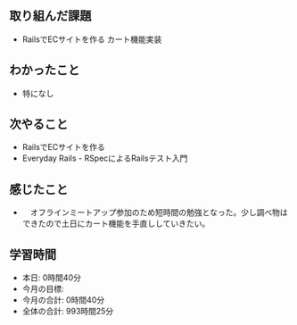 ## 取り組んだ課題
- RailsでECサイトを作る カート機能実装
## わかったこと
- 特になし
## 次やること
- RailsでECサイトを作る
- Everyday Rails - RSpecによるRailsテスト入門
## 感じたこと
- 　オフラインミートアップ参加のため短時間の勉強となった。少し調べ物はできたので土日にカート機能を手直ししていきたい。
## 学習時間 
- 本日: 0時間40分
- 今月の目標: 
- 今月の合計: 0時間40分
- 全体の合計: 993時間25分
